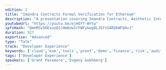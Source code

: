 ```yaml
---
edition: 2
title: "Imandra Contracts Formal Verification for Ethereum"
description: "A presentation covering Imandra Contracts, Aesthetic Integration’s cloud-based formal verification system for Ethereum."
youtubeUrl: "https://youtu.be/ejHOff-WYtw"
ipfsHash: "QmeM3v56ExuoQ1J4m6nw1rFWFykwg8LJGYsSARQkWFQ4vJ"
duration: 927
expertise: "Advanced"
type: "Talk"
track: "Developer Experience"
keywords: ['cloud','evm','tools','proof','demo','finance','risk','audit','bugs','interoperability']
tags: ['Developer Experience']
speakers: ['Grant Passmore','Evgeny Gokhberg']
---
```

